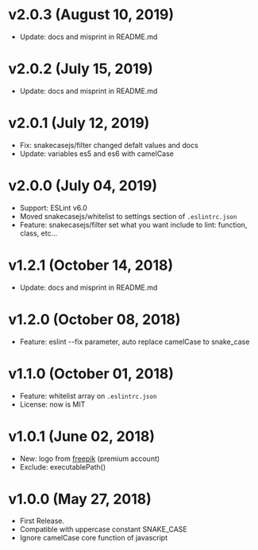 # v2.0.3 (August 10, 2019)
* Update: docs and misprint in README.md


# v2.0.2 (July 15, 2019)
* Update: docs and misprint in README.md


# v2.0.1 (July 12, 2019)
* Fix: snakecasejs/filter changed defalt values and docs
* Update: variables es5 and es6 with camelCase


# v2.0.0 (July 04, 2019)
* Support: ESLint v6.0
* Moved snakecasejs/whitelist to settings section of `.eslintrc.json`
* Feature: snakecasejs/filter set what you want include to lint: function, class, etc...


# v1.2.1 (October 14, 2018)
* Update: docs and misprint in README.md


# v1.2.0 (October 08, 2018)
* Feature: eslint --fix parameter, auto replace camelCase to snake_case


# v1.1.0 (October 01, 2018)
* Feature: whitelist array on `.eslintrc.json`
* License: now is MIT


# v1.0.1 (June 02, 2018)
* New: logo from [freepik](https://it.freepik.com/) (premium account)
* Exclude: executablePath()


# v1.0.0 (May 27, 2018)
* First Release.
* Compatible with uppercase constant SNAKE_CASE
* Ignore camelCase core function of javascript